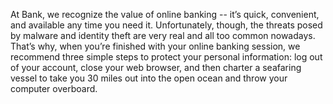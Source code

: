 At Bank, we recognize the value of online banking­ -- it’s quick, convenient, and available any time you need it. Unfortunately, though, the threats posed by malware and identity theft are very real and all too common nowadays. That’s why, when you’re finished with your online banking session, we recommend three simple steps to protect your personal information: log out of your account, close your web browser, and then charter a seafaring vessel to take you 30 miles out into the open ocean and throw your computer overboard.
